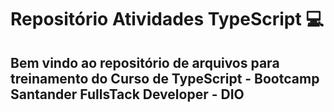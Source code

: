 # Repositório Atividades TypeScript 💻

## Bem vindo ao repositório de arquivos para treinamento do Curso de TypeScript - Bootcamp Santander FullsTack Developer - DIO